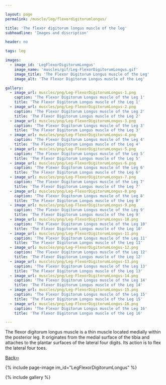 ```yaml
---

layout: page
permalink: /muscle/leg/flexordigitorumlongus/

title: 'The flexor digitorum longus muscle of the leg'
subheadline: 'Images and discription'

header: no

tags: leg

images:
  - image_id: 'LegFlexorDigitorumLongus'
    image_name: 'muscles/gif/Leg-FlexorDigitorumLongus.gif'
    image_title: 'The Flexor Digitorum Longus muscle of the Leg'
    image_alt: 'The Flexor Digitorum Longus muscle of the Leg' 

gallery:
  - image_url: muscles/png/Leg-FlexorDigitorumLongus-1.png
    caption: 'The Flexor Digitorum Longus muscle of the Leg 1'
    title: 'The Flexor Digitorum Longus muscle of the Leg 1'
  - image_url: muscles/png/Leg-FlexorDigitorumLongus-2.png
    caption: 'The Flexor Digitorum Longus muscle of the Leg 2'
    title: 'The Flexor Digitorum Longus muscle of the Leg 2'
  - image_url: muscles/png/Leg-FlexorDigitorumLongus-3.png
    caption: 'The Flexor Digitorum Longus muscle of the Leg 3'
    title: 'The Flexor Digitorum Longus muscle of the Leg 3'
  - image_url: muscles/png/Leg-FlexorDigitorumLongus-4.png
    caption: 'The Flexor Digitorum Longus muscle of the Leg 4'
    title: 'The Flexor Digitorum Longus muscle of the Leg 4'
  - image_url: muscles/png/Leg-FlexorDigitorumLongus-5.png
    caption: 'The Flexor Digitorum Longus muscle of the Leg 5'
    title: 'The Flexor Digitorum Longus muscle of the Leg 5'
  - image_url: muscles/png/Leg-FlexorDigitorumLongus-6.png
    caption: 'The Flexor Digitorum Longus muscle of the Leg 6'
    title: 'The Flexor Digitorum Longus muscle of the Leg 6'
  - image_url: muscles/png/Leg-FlexorDigitorumLongus-7.png
    caption: 'The Flexor Digitorum Longus muscle of the Leg 7'
    title: 'The Flexor Digitorum Longus muscle of the Leg 7'
  - image_url: muscles/png/Leg-FlexorDigitorumLongus-8.png
    caption: 'The Flexor Digitorum Longus muscle of the Leg 8'
    title: 'The Flexor Digitorum Longus muscle of the Leg 8'
  - image_url: muscles/png/Leg-FlexorDigitorumLongus-9.png
    caption: 'The Flexor Digitorum Longus muscle of the Leg 9'
    title: 'The Flexor Digitorum Longus muscle of the Leg 9'
  - image_url: muscles/png/Leg-FlexorDigitorumLongus-10.png
    caption: 'The Flexor Digitorum Longus muscle of the Leg 10'
    title: 'The Flexor Digitorum Longus muscle of the Leg 10'
  - image_url: muscles/png/Leg-FlexorDigitorumLongus-11.png
    caption: 'The Flexor Digitorum Longus muscle of the Leg 11'
    title: 'The Flexor Digitorum Longus muscle of the Leg 11'
  - image_url: muscles/png/Leg-FlexorDigitorumLongus-12.png
    caption: 'The Flexor Digitorum Longus muscle of the Leg 12'
    title: 'The Flexor Digitorum Longus muscle of the Leg 12'
  - image_url: muscles/png/Leg-FlexorDigitorumLongus-13.png
    caption: 'The Flexor Digitorum Longus muscle of the Leg 13'
    title: 'The Flexor Digitorum Longus muscle of the Leg 13'
  - image_url: muscles/png/Leg-FlexorDigitorumLongus-14.png
    caption: 'The Flexor Digitorum Longus muscle of the Leg 14'
    title: 'The Flexor Digitorum Longus muscle of the Leg 14'
  - image_url: muscles/png/Leg-FlexorDigitorumLongus-15.png
    caption: 'The Flexor Digitorum Longus muscle of the Leg 15'
    title: 'The Flexor Digitorum Longus muscle of the Leg 15'
  - image_url: muscles/png/Leg-FlexorDigitorumLongus-16.png
    caption: 'The Flexor Digitorum Longus muscle of the Leg 16'
    title: 'The Flexor Digitorum Longus muscle of the Leg 16'

---
```


The flexor digitorum longus muscle is a thin muscle located medially within the posterior leg. It originates from the medial surface of the tibia and attaches to the plantar surfaces of the lateral four digits. Its action is to flex the lateral four toes.

[Back››](/muscle/leg/deepposterior/)

{% include page-image im_id="LegFlexorDigitorumLongus" %}

{% include gallery %}
